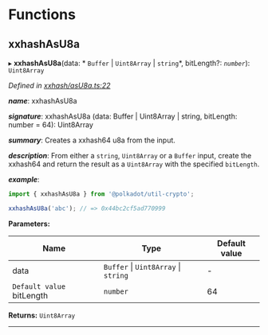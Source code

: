 

# Functions

<a id="xxhashasu8a"></a>

##  xxhashAsU8a

▸ **xxhashAsU8a**(data: * `Buffer` &#124; `Uint8Array` &#124; `string`*, bitLength?: *`number`*): `Uint8Array`

*Defined in [xxhash/asU8a.ts:22](https://github.com/polkadot-js/common/blob/3bc1b75/packages/util-crypto/src/xxhash/asU8a.ts#L22)*

*__name__*: xxhashAsU8a

*__signature__*: xxhashAsU8a (data: Buffer | Uint8Array | string, bitLength: number = 64): Uint8Array

*__summary__*: Creates a xxhash64 u8a from the input.

*__description__*: From either a `string`, `Uint8Array` or a `Buffer` input, create the xxhash64 and return the result as a `Uint8Array` with the specified `bitLength`.

*__example__*:   

```javascript
import { xxhashAsU8a } from '@polkadot/util-crypto';

xxhashAsU8a('abc'); // => 0x44bc2cf5ad770999
```

**Parameters:**

| Name | Type | Default value |
| ------ | ------ | ------ |
| data |  `Buffer` &#124; `Uint8Array` &#124; `string`| - |
| `Default value` bitLength | `number` | 64 |

**Returns:** `Uint8Array`

___

